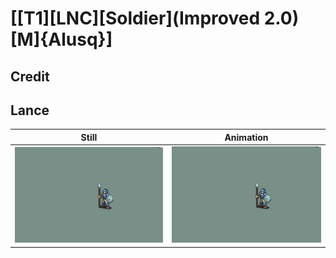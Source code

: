 # [\[T1\]\[LNC\]\[Soldier\]\(Improved 2.0\)\[M\]{Alusq}]

## Credit


	
## Lance

| Still | Animation |
| :---: | :-------: |
| ![Lance still](./Lance_000.png) | ![Lance animation](./Lance.gif) |
